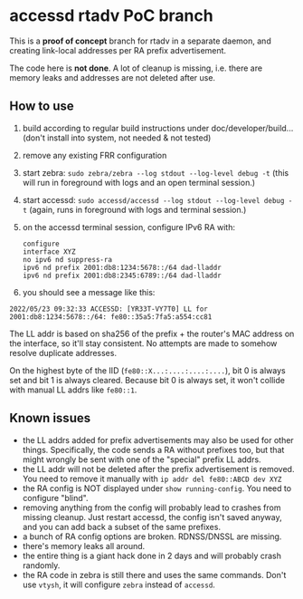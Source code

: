accessd rtadv PoC branch
========================

This is a **proof of concept** branch for rtadv in a separate daemon, and
creating link-local addresses per RA prefix advertisement.

The code here is **not done**.  A lot of cleanup is missing, i.e. there are
memory leaks and addresses are not deleted after use.

How to use
----------

1. build according to regular build instructions under doc/developer/build...
   (don't install into system, not needed & not tested)

2. remove any existing FRR configuration

3. start zebra:  `sudo zebra/zebra --log stdout --log-level debug -t`  (this
   will run in foreground with logs and an open terminal session.)

4. start accessd:  `sudo accessd/accessd --log stdout --log-level debug -t`
   (again, runs in foreground with logs and terminal session.)

5. on the accessd terminal session, configure IPv6 RA with:
   ```
   configure
   interface XYZ
   no ipv6 nd suppress-ra
   ipv6 nd prefix 2001:db8:1234:5678::/64 dad-lladdr
   ipv6 nd prefix 2001:db8:2345:6789::/64 dad-lladdr
   ```

6. you should see a message like this:
```
2022/05/23 09:32:33 ACCESSD: [YR33T-VY7T0] LL for 2001:db8:1234:5678::/64: fe80::35a5:7fa5:a554:cc81
```

The LL addr is based on sha256 of the prefix + the router's MAC address on
the interface, so it'll stay consistent.  No attempts are made to somehow
resolve duplicate addresses.

On the highest byte of the IID (`fe80::X...:....:....:....`), bit 0 is always
set and bit 1 is always cleared. Because bit 0 is always set, it won't collide
with manual LL addrs like `fe80::1`.


Known issues
------------

- the LL addrs added for prefix advertisements may also be used for other
  things.  Specifically, the code sends a RA without prefixes too, but that
  might wrongly be sent with one of the "special" prefix LL addrs.
- the LL addr will not be deleted after the prefix advertisement is removed.
  You need to remove it manually with `ip addr del fe80::ABCD dev XYZ`
- the RA config is NOT displayed under `show running-config`.  You need to
  configure "blind".
- removing anything from the config will probably lead to crashes from missing
  cleanup.  Just restart accessd, the config isn't saved anyway, and you can
  add back a subset of the same prefixes.
- a bunch of RA config options are broken.  RDNSS/DNSSL are missing.
- there's memory leaks all around.
- the entire thing is a giant hack done in 2 days and will probably crash
  randomly.
- the RA code in zebra is still there and uses the same commands.  Don't use
  `vtysh`, it will configure `zebra` instead of `accessd`.
